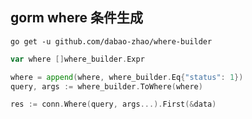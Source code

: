 ## gorm where 条件生成

```shell
go get -u github.com/dabao-zhao/where-builder
```

```go
var where []where_builder.Expr

where = append(where, where_builder.Eq{"status": 1})
query, args := where_builder.ToWhere(where)

res := conn.Where(query, args...).First(&data)
```
